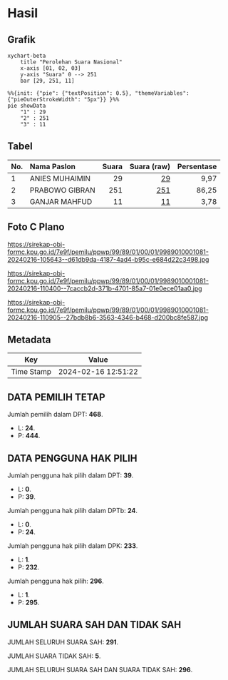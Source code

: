 # Hasil

## Grafik

```mermaid
xychart-beta
    title "Perolehan Suara Nasional"
    x-axis [01, 02, 03]
    y-axis "Suara" 0 --> 251
    bar [29, 251, 11]
```

```mermaid
%%{init: {"pie": {"textPosition": 0.5}, "themeVariables": {"pieOuterStrokeWidth": "5px"}} }%%
pie showData
    "1" : 29
    "2" : 251
    "3" : 11
```

## Tabel

| No. | Nama Paslon    | Suara | Suara (raw) | Persentase |
|:--- |:-------------- | -----:| -----------:| ----------:|
| 1   | ANIES MUHAIMIN | 29    | [29][p-1]   | 9,97       |
| 2   | PRABOWO GIBRAN | 251   | [251][p-2]  | 86,25      |
| 3   | GANJAR MAHFUD  | 11    | [11][p-3]   | 3,78       |


[p-1]: https://github.com/gigit-pemilu/pemilu-2024/blob/main/pilpres/hitung-suara/sub/99-luar-negeri/sub/89-penang-malaysia/sub/01-penang-malaysia/sub/0001-penang-malaysia/sub/081-ksk-066/sub/paslon-1.txt
[p-2]: https://github.com/gigit-pemilu/pemilu-2024/blob/main/pilpres/hitung-suara/sub/99-luar-negeri/sub/89-penang-malaysia/sub/01-penang-malaysia/sub/0001-penang-malaysia/sub/081-ksk-066/sub/paslon-2.txt
[p-3]: https://github.com/gigit-pemilu/pemilu-2024/blob/main/pilpres/hitung-suara/sub/99-luar-negeri/sub/89-penang-malaysia/sub/01-penang-malaysia/sub/0001-penang-malaysia/sub/081-ksk-066/sub/paslon-3.txt

## Foto C Plano

https://sirekap-obj-formc.kpu.go.id/7e9f/pemilu/ppwp/99/89/01/00/01/9989010001081-20240216-105643--d61db9da-4187-4ad4-b95c-e684d22c3498.jpg

https://sirekap-obj-formc.kpu.go.id/7e9f/pemilu/ppwp/99/89/01/00/01/9989010001081-20240216-110400--7caccb2d-371b-4701-85a7-01e0ece01aa0.jpg

https://sirekap-obj-formc.kpu.go.id/7e9f/pemilu/ppwp/99/89/01/00/01/9989010001081-20240216-110905--27bdb8b6-3563-4346-b468-d200bc8fe587.jpg


## Metadata

| Key        | Value               |
| ---------- | ------------------- |
| Time Stamp | 2024-02-16 12:51:22 |


## DATA PEMILIH TETAP

Jumlah pemilih dalam DPT: **468**.
 * L: **24**.
 * P: **444**.

## DATA PENGGUNA HAK PILIH

Jumlah pengguna hak pilih dalam DPT: **39**.
 * L: **0**.
 * P: **39**.

Jumlah pengguna hak pilih dalam DPTb: **24**.
 * L: **0**.
 * P: **24**.

Jumlah pengguna hak pilih dalam DPK: **233**.
 * L: **1**.
 * P: **232**.

Jumlah pengguna hak pilih: **296**.
 * L: **1**.
 * P: **295**.

## JUMLAH SUARA SAH DAN TIDAK SAH

JUMLAH SELURUH SUARA SAH: **291**.

JUMLAH SUARA TIDAK SAH: **5**.

JUMLAH SELURUH SUARA SAH DAN SUARA TIDAK SAH: **296**.


